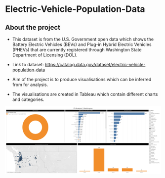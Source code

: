 # Electric-Vehicle-Population-Data

## About the project
- This dataset is from the U.S. Government open data which shows the Battery Electric Vehicles (BEVs) and Plug-in Hybrid Electric Vehicles (PHEVs) that are currently registered through Washington State Department of Licensing (DOL).
- Link to dataset: https://catalog.data.gov/dataset/electric-vehicle-population-data

- Aim of the project is to produce visualisations which can be inferred from for analysis.

- The visualisations are created in Tableau which contain different charts and categories.

![](EV%20Dashboard.png)
